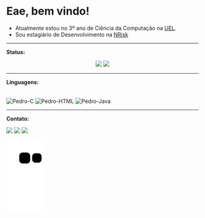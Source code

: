# Eae, bem vindo!
- Atualmente estou no 3º ano de Ciência da Computação na [UEL](https://portal.uel.br/home/).
- Sou estagiário de Desenvolvimento na [NRisk](https://www.nrisklog.com.br/)

---
**Status:**
<div align="center">
  
  <img height="180em" src="https://github-readme-stats.vercel.app/api?username=PedroEduardoGA&show_icons=true&theme=dark&include_all_commits=true&count_private=true"/>
  <img height="180em" src="https://github-readme-stats.vercel.app/api/top-langs/?username=PedroEduardoGA&layout=compact&langs_count=7&theme=dark"/>
</div>
 
---
 **Linguagens:**
<div style="display: inline_block"><br>
  <img align="center" alt="Pedro-C" src="https://img.shields.io/badge/C-00599C?style=for-the-badge&logo=c&logoColor=white">
  <img align="center" alt="Pedro-HTML" src="https://img.shields.io/badge/HTML5-E34F26?style=for-the-badge&logo=html5&logoColor=white">
  <img align="center" alt="Pedro-Java"  src="https://img.shields.io/badge/Java-ED8B00?style=for-the-badge&logo=java&logoColor=white">
</div>
 
---
 **Contato:**
<div> 
  <a href="https://www.instagram.com/pedro.garbossa" target="_blank"><img src="https://img.shields.io/badge/-Instagram-%23E4405F?style=for-the-badge&logo=instagram&logoColor=white" target="_blank"></a>
  <a href = "mailto:pedroeduardo1604@gmail.com"><img src="https://img.shields.io/badge/-Gmail-%23333?style=for-the-badge&logo=gmail&logoColor=white" target="_blank"></a>
  <a href="https://www.linkedin.com/in/pedrogarbossa-16042001/" target="_blank"><img src="https://img.shields.io/badge/-LinkedIn-%230077B5?style=for-the-badge&logo=linkedin&logoColor=white" target="_blank"></a> 
 
  ![Snake animation](https://github.com/PedroEduardoGA/PedroEduardoGA/blob/output/github-contribution-grid-snake.svg)
</div>

